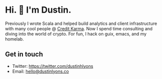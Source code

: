 # Hi. 👋 I'm Dustin. 

Previously I wrote Scala and helped build analytics and client infrastructure with many cool people @ <a href="https://www.youtube.com/watch?v=W7YQDnweQIc&t=1366s">Credit Karma</a>. Now I spend time consulting and diving into the world of crypto. For fun, I hack on guix, emacs, and my homelab.

## Get in touch
- Twitter: https://twitter.com/dustinhlyons
- Email: hello@dustinlyons.co

